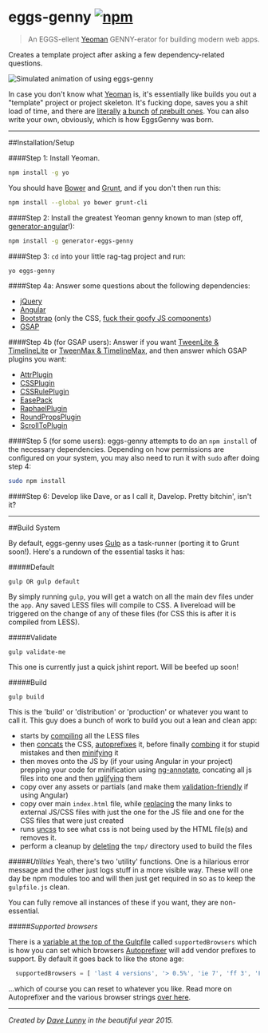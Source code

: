 # eggs-genny [![npm](https://img.shields.io/npm/v/generator-eggs-genny.svg?style=flat-square)](https://www.npmjs.com/package/generator-eggs-genny)
> An EGGS-ellent [Yeoman](http://yeoman.io/) GENNY-erator for building modern web apps.

Creates a template project after asking a few dependency-related questions.

![Simulated animation of using eggs-genny](http://i.imgur.com/GzfAoaq.gifv)


In case you don't know what [Yeoman](http://yeoman.io/) is, it's essentially like builds you out a "template" project or project skeleton. It's fucking dope, saves you a shit load of time, and there are [literally](https://github.com/yeoman/generator-webapp) [a bunch](https://github.com/yeoman/generator-polymer) [of prebuilt ones](https://github.com/yeoman/generator-bootstrap). You can also write your own, obviously, which is how EggsGenny was born.

---
##Installation/Setup

####Step 1:
Install Yeoman.
```bash
npm install -g yo
```
You should have [Bower](http://bower.io/) and [Grunt](http://gruntjs.com/), and if you don't then run this:
```bash
npm install --global yo bower grunt-cli
```
####Step 2:
Install the greatest Yeoman genny known to man (step off, [generator-angular](https://github.com/yeoman/generator-angular)!):
```bash
npm install -g generator-eggs-genny
```

####Step 3:
`cd` into your little rag-tag project and run:
```bash
yo eggs-genny
```

####Step 4a:
Answer some questions about the following dependencies:
- [jQuery](http://jquery.com/)
- [Angular](https://angularjs.org/)
- [Bootstrap](http://getbootstrap.com/) (only the CSS, [fuck their goofy JS components](http://getbootstrap.com/javascript/))
- [GSAP](http://greensock.com/gsap)

####Step 4b (for GSAP users):
Answer if you want [TweenLite & TimelineLite](https://greensock.com/docs/#/HTML5/GSAP/TweenLite/) or [TweenMax & TimelineMax](https://greensock.com/docs/#/HTML5/GSAP/TweenMax/), and then answer which GSAP plugins you want:
- [AttrPlugin](https://greensock.com/AttrPlugin)
- [CSSPlugin](https://greensock.com/CSSPlugin)
- [CSSRulePlugin](https://greensock.com/CSSRulePlugin)
- [EasePack](https://greensock.com/get-started-js#easing)
- [RaphaelPlugin](https://greensock.com/RaphaelPlugin)
- [RoundPropsPlugin](https://greensock.com/RoundPropsPlugin)
- [ScrollToPlugin](https://greensock.com/ScrollToPlugin)

####Step 5 (for some users):
eggs-genny attempts to do an `npm install` of the necessary dependencies. Depending on how permissions are configured on your system, you may also need to run it with `sudo` after doing step 4:
```bash
sudo npm install
```

####Step 6:
Develop like Dave, or as I call it, Davelop.
Pretty bitchin', isn't it?


---
##Build System

By default, eggs-genny uses [Gulp](http://gulpjs.com/) as a task-runner (porting it to Grunt soon!). Here's a rundown of the essential tasks it has:

#####Default
```
gulp OR gulp default
```

By simply running `gulp`, you will get a watch on all the main dev files under the `app`. Any saved LESS files will compile to CSS. A livereload will be triggered on the change of any of these files (for CSS this is after it is compiled from LESS).

#####Validate
```
gulp validate-me
```
This one is currently just a quick jshint report. Will be beefed up soon!

#####Build
```
gulp build
```

This is the 'build' or 'distribution' or 'production' or whatever you want to call it. This guy does a bunch of work to build you out a lean and clean app:

- starts by [compiling](https://github.com/plus3network/gulp-less)  all the LESS files
- then [concats](https://www.npmjs.com/package/gulp-concat) the CSS, [autoprefixes](https://www.npmjs.com/package/gulp-autoprefixer) it, before finally [combing](https://www.npmjs.com/package/gulp-csscomb) it for stupid mistakes and then [minifying](https://www.npmjs.com/package/gulp-minify-css) it
- then moves onto the JS by (if your using Angular in your project) prepping your code for minification using [ng-annotate](https://www.npmjs.com/package/gulp-ng-annotate), concating all js files into one and then [uglifying](https://www.npmjs.com/package/gulp-uglify) them
- copy over any assets or partials (and make them [validation-friendly](https://www.npmjs.com/package/gulp-angular-htmlify) if using Angular)
- copy over main `index.html` file, while [replacing](https://www.npmjs.com/package/gulp-html-replace) the many links to external JS/CSS files with just the one for the JS file and one for the CSS files that were just created
- runs [uncss](https://www.npmjs.com/package/gulp-uncss) to see what css is not being used by the HTML file(s) and removes it.
- perform a cleanup by [deleting](https://www.npmjs.com/package/del) the `tmp/` directory used to build the files

#####*Utilities*
Yeah, there's two 'utility' functions. One is a hilarious error message and the other just logs stuff in a more visible way. These will one day be npm modules too and will then just get required in so as to keep the `gulpfile.js` clean.

You can fully remove all instances of these if you want, they are non-essential.

#####*Supported browsers*

There is a [variable at the top of the Gulpfile](https://github.com/himynameisdave/eggs-genny/blob/master/app/templates/_gulpfile.js#L23) called `supportedBrowsers` which is how you can set which browsers [Autoprefixer](https://www.npmjs.com/package/gulp-autoprefixer) will add vendor prefixes to support. By default it goes back to like the stone age:
```javascript
  supportedBrowsers = [ 'last 4 versions', '> 0.5%', 'ie 7', 'ff 3', 'Firefox ESR', 'Android 2.1' ];
```
...which of course you can reset to whatever you like. Read more on Autoprefixer and the various browser strings [over here](http://css-tricks.com/autoprefixer/).

---

*Created by [Dave Lunny](https://himynameisdave.github.io) in the beautiful year 2015.*